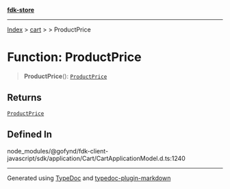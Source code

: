 [**fdk-store**](../../../README.md)
***

[Index](../../../API.md) > [cart](../../README.md) > [<internal>](../README.md) > ProductPrice

# Function: ProductPrice

> **ProductPrice**(): [`ProductPrice`](../type-aliases/type-alias.ProductPrice.md)

## Returns

[`ProductPrice`](../type-aliases/type-alias.ProductPrice.md)

## Defined In

node\_modules/@gofynd/fdk-client-javascript/sdk/application/Cart/CartApplicationModel.d.ts:1240

***
Generated using [TypeDoc](https://typedoc.org/) and [typedoc-plugin-markdown](https://www.npmjs.com/package/typedoc-plugin-markdown)
